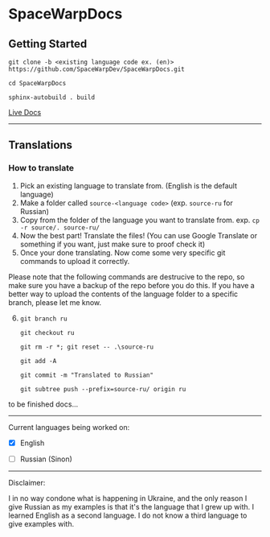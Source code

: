 ﻿# SpaceWarpDocs
 
 ## Getting Started

`git clone -b <existing language code ex. (en)> https://github.com/SpaceWarpDev/SpaceWarpDocs.git`

`cd SpaceWarpDocs`

`sphinx-autobuild . build`
 
 [Live Docs](https://spacewarpdocs.readthedocs.io/)

---
## Translations

### How to translate
1. Pick an existing language to translate from. (English is the default language)
2. Make a folder called `source-<language code>` (exp. `source-ru` for Russian)
3. Copy from the folder of the language you want to translate from.
exp.
`cp -r source/. source-ru/`
4. Now the best part! Translate the files! (You can use Google Translate or something if you want, just make sure to proof check it)
5. Once your done translating. Now come some very specific git commands to upload it correctly. 

Please note that the following commands are destrucive to the repo, so make sure you have a backup of the repo before you do this. If you have a better way to upload the contents of the language folder to a specific branch, please let me know.

6. `git branch ru`

    `git checkout ru`

    `git rm -r *; git reset -- .\source-ru`

    `git add -A`

    `git commit -m "Translated to Russian"`

    `git subtree push --prefix=source-ru/ origin ru`

to be finished docs...

---

Current languages being worked on:
- [x] English
- [ ] Russian (Sinon)


---
Disclaimer:

I in no way condone what is happening in Ukraine, and the only reason I give Russian as my examples is that it's the language that I grew up with. I learned English as a second language. I do not know a third language to give examples with. 
